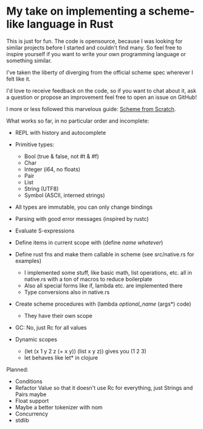 My take on implementing a scheme-like language in Rust
======================

This is just for fun. The code is opensource, because I was looking for similar projects
before I started and couldn't find many. So feel free to inspire yourself if you want to write
your own programming language or something similar.

I've taken the liberty of diverging from the official scheme spec wherever I felt like it.

I'd love to receive feedback on the code, so if you want to chat about it, ask a question
or propose an improvement feel free to open an issue on GitHub!

I more or less followed this marvelous guide: [Scheme from Scratch](http://peter.michaux.ca/articles/scheme-from-scratch-introduction).

What works so far, in no particular order and incomplete:

- REPL with history and autocomplete

- Primitive types:
  - Bool (true & false, not #t & #f)
  - Char
  - Integer (i64, no floats)
  - Pair
  - List
  - String (UTF8)
  - Symbol (ASCII, interned strings)

- All types are immutable, you can only change bindings

- Parsing with good error messages (inspired by rustc)

- Evaluate S-expressions

- Define items in current scope with (define *name* *whatever*)

- Define rust fns and make them callable in scheme (see src/native.rs for examples)
  - I implemented some stuff, like basic math, list operations, etc. all in native.rs with a ton of macros to reduce boilerplate
  - Also all special forms like if, lambda etc. are implemented there
  - Type conversions also in native.rs

- Create scheme procedures with (lambda *optional_name* (args*) code)
  - They have their own scope

- GC: No, just Rc for all values

- Dynamic scopes
  - (let (x 1 y 2 z (+ x y)) (list x y z)) gives you (1 2 3)
  - let behaves like let* in clojure

Planned:

- Conditions
- Refactor Value so that it doesn't use Rc for everything, just Strings and Pairs maybe
- Float support
- Maybe a better tokenizer with nom
- Concurrency
- stdlib
